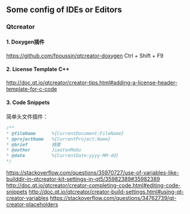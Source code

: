 ## Some config of IDEs or Editors

### Qtcreator
#### 1. Doxygen插件
https://github.com/fpoussin/qtcreator-doxygen 
Ctrl + Shift + F9
#### 2. License Template C++
http://doc.qt.io/qtcreator/creator-tips.html#adding-a-license-header-template-for-c-code

#### 3. Code Snippets
简单头文件插件：

```c++ 
/** 
* @fileName      %{CurrentDocument:FileName}
* @projectName   %{CurrentProject:Name} 
* @brief         摘要 
* @author        JiaoYanMoGu
* @date          %{CurrentDate:yyyy-MM-dd} 
*/
```
https://stackoverflow.com/questions/35970727/use-of-variables-like-builddir-in-qtcreator-kit-settings-in-qt5/35982389#35982389
http://doc.qt.io/qtcreator/creator-completing-code.html#editing-code-snippets
http://doc.qt.io/qtcreator/creator-build-settings.html#using-qt-creator-variables
https://stackoverflow.com/questions/34762739/qt-creator-placeholders
